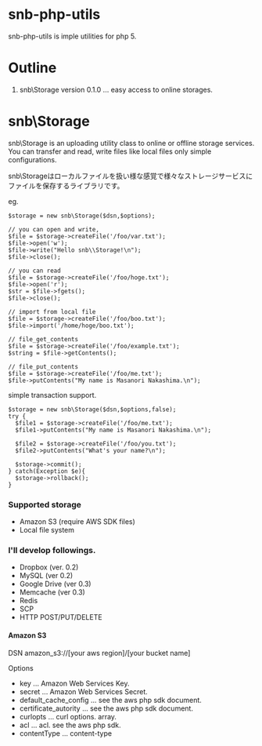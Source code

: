 snb-php-utils
=============

snb-php-utils is imple utilities for php 5.  

# Outline

1. snb\\Storage version 0.1.0 ... easy access to online storages.

# snb\\Storage

snb\\Storage is an uploading utility class to online or offline storage services.
You can transfer and read, write files like local files only simple configurations.

snb\\Storageはローカルファイルを扱い様な感覚で様々なストレージサービスにファイルを保存するライブラリです。

eg.

    $storage = new snb\Storage($dsn,$options);
    
    // you can open and write,
    $file = $storage->createFile('/foo/var.txt');
    $file->open('w');
    $file->write("Hello snb\\Storage!\n");
    $file->close();
     
    // you can read
    $file = $storage->createFile('/foo/hoge.txt');
    $file->open('r');
    $str = $file->fgets();
    $file->close();
    
    // import from local file
    $file = $storage->createFile('/foo/boo.txt');
    $file->import('/home/hoge/boo.txt');
    
    // file_get_contents
    $file = $storage->createFile('/foo/example.txt');
    $string = $file->getContents();
    
    // file_put_contents
    $file = $storage->createFile('/foo/me.txt');
    $file->putContents("My name is Masanori Nakashima.\n");

simple transaction support.

    $storage = new snb\Storage($dsn,$options,false);
    try {
      $file1 = $storage->createFile('/foo/me.txt');
      $file1->putContents("My name is Masanori Nakashima.\n");

      $file2 = $storage->createFile('/foo/you.txt');
      $file2->putContents("What's your name?\n");

      $storage->commit();
    } catch(Exception $e){
      $storage->rollback();
    }
    

### Supported storage

* Amazon S3 (require AWS SDK files)
* Local file system

### I'll develop followings.

* Dropbox (ver. 0.2)
* MySQL (ver 0.2)
* Google Drive (ver 0.3)
* Memcache (ver 0.3)
* Redis
* SCP
* HTTP POST/PUT/DELETE

#### Amazon S3

DSN
    amazon_s3://[your aws region]/[your bucket name]

Options

* key    ... Amazon Web Services Key.
* secret ... Amazon Web Services Secret.
* default_cache_config ... see the aws php sdk document.
* certificate_autority ... see the aws php sdk document.
* curlopts ... curl options. array.
* acl      ... acl. see the aws php sdk.
* contentType ... content-type




